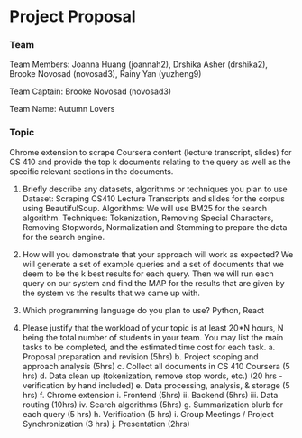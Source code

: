 # Project Proposal

### Team
Team Members: Joanna Huang (joannah2), Drshika Asher (drshika2), Brooke Novosad (novosad3), Rainy Yan (yuzheng9)

Team Captain: Brooke Novosad (novosad3)

Team Name: Autumn Lovers

### Topic
Chrome extension to scrape Coursera content (lecture transcript, slides) for CS 410 and provide the top k documents relating to the query as well as the specific relevant sections in the documents.

1. Briefly describe any datasets, algorithms or techniques you plan to use
	Dataset: Scraping CS410 Lecture Transcripts and slides for the corpus using BeautifulSoup.
	Algorithms: We will use BM25 for the search algorithm.
	Techniques: Tokenization, Removing Special Characters, Removing Stopwords, Normalization and Stemming to prepare the data for the search engine.

2. How will you demonstrate that your approach will work as expected? 
	We will generate a set of example queries and a set of documents that we deem to be the k best results for each query. Then we will run each query on our system and find the MAP for the results that are given by the system vs the results that we came up with. 

3. Which programming language do you plan to use?
	Python, React

4. Please justify that the workload of your topic is at least 20*N hours, N being the total number of students in your team. You may list the main tasks to be completed, and the estimated time cost for each task.
	a. Proposal preparation and revision (5hrs)
	b. Project scoping and approach analysis (5hrs)
	c. Collect all documents in CS 410 Coursera (5 hrs) 
	d. Data clean up (tokenization, remove stop words, etc.) (20 hrs - verification by hand included)
	e. Data processing, analysis, & storage (5 hrs)
	f. Chrome extension
		i. Frontend (5hrs)
		ii. Backend (5hrs)
		iii. Data routing (10hrs) 
		iv. Search algorithms (5hrs)
	g. Summarization blurb for each query (5 hrs)
	h. Verification (5 hrs)
	i. Group Meetings / Project Synchronization (3 hrs)
	j. Presentation (2hrs)
